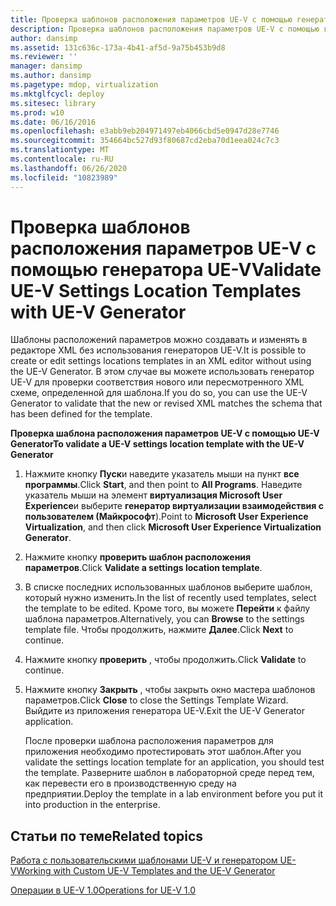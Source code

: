 ```yaml
---
title: Проверка шаблонов расположения параметров UE-V с помощью генератора UE-V
description: Проверка шаблонов расположения параметров UE-V с помощью генератора UE-V
author: dansimp
ms.assetid: 131c636c-173a-4b41-af5d-9a75b453b9d8
ms.reviewer: ''
manager: dansimp
ms.author: dansimp
ms.pagetype: mdop, virtualization
ms.mktglfcycl: deploy
ms.sitesec: library
ms.prod: w10
ms.date: 06/16/2016
ms.openlocfilehash: e3abb9eb204971497eb4066cbd5e0947d28e7746
ms.sourcegitcommit: 354664bc527d93f80687cd2eba70d1eea024c7c3
ms.translationtype: MT
ms.contentlocale: ru-RU
ms.lasthandoff: 06/26/2020
ms.locfileid: "10823989"
---
```

# <span data-ttu-id="15dfc-103">Проверка шаблонов расположения параметров UE-V с помощью генератора UE-V</span><span class="sxs-lookup"><span data-stu-id="15dfc-103">Validate UE-V Settings Location Templates with UE-V Generator</span></span>


<span data-ttu-id="15dfc-104">Шаблоны расположений параметров можно создавать и изменять в редакторе XML без использования генераторов UE-V.</span><span class="sxs-lookup"><span data-stu-id="15dfc-104">It is possible to create or edit settings locations templates in an XML editor without using the UE-V Generator.</span></span> <span data-ttu-id="15dfc-105">В этом случае вы можете использовать генератор UE-V для проверки соответствия нового или пересмотренного XML схеме, определенной для шаблона.</span><span class="sxs-lookup"><span data-stu-id="15dfc-105">If you do so, you can use the UE-V Generator to validate that the new or revised XML matches the schema that has been defined for the template.</span></span>

**<span data-ttu-id="15dfc-106">Проверка шаблона расположения параметров UE-V с помощью UE-V Generator</span><span class="sxs-lookup"><span data-stu-id="15dfc-106">To validate a UE-V settings location template with the UE-V Generator</span></span>**

1.  <span data-ttu-id="15dfc-107">Нажмите кнопку **Пуск**и наведите указатель мыши на пункт **все программы**.</span><span class="sxs-lookup"><span data-stu-id="15dfc-107">Click **Start**, and then point to **All Programs**.</span></span> <span data-ttu-id="15dfc-108">Наведите указатель мыши на элемент **виртуализация Microsoft User Experience**и выберите **генератор виртуализации взаимодействия с пользователем (Майкрософт**).</span><span class="sxs-lookup"><span data-stu-id="15dfc-108">Point to **Microsoft User Experience Virtualization**, and then click **Microsoft User Experience Virtualization Generator**.</span></span>

2.  <span data-ttu-id="15dfc-109">Нажмите кнопку **проверить шаблон расположения параметров**.</span><span class="sxs-lookup"><span data-stu-id="15dfc-109">Click **Validate a settings location template**.</span></span>

3.  <span data-ttu-id="15dfc-110">В списке последних использованных шаблонов выберите шаблон, который нужно изменить.</span><span class="sxs-lookup"><span data-stu-id="15dfc-110">In the list of recently used templates, select the template to be edited.</span></span> <span data-ttu-id="15dfc-111">Кроме того, вы можете **Перейти** к файлу шаблона параметров.</span><span class="sxs-lookup"><span data-stu-id="15dfc-111">Alternatively, you can **Browse** to the settings template file.</span></span> <span data-ttu-id="15dfc-112">Чтобы продолжить, нажмите **Далее**.</span><span class="sxs-lookup"><span data-stu-id="15dfc-112">Click **Next** to continue.</span></span>

4.  <span data-ttu-id="15dfc-113">Нажмите кнопку **проверить** , чтобы продолжить.</span><span class="sxs-lookup"><span data-stu-id="15dfc-113">Click **Validate** to continue.</span></span>

5.  <span data-ttu-id="15dfc-114">Нажмите кнопку **Закрыть** , чтобы закрыть окно мастера шаблонов параметров.</span><span class="sxs-lookup"><span data-stu-id="15dfc-114">Click **Close** to close the Settings Template Wizard.</span></span> <span data-ttu-id="15dfc-115">Выйдите из приложения генератора UE-V.</span><span class="sxs-lookup"><span data-stu-id="15dfc-115">Exit the UE-V Generator application.</span></span>

    <span data-ttu-id="15dfc-116">После проверки шаблона расположения параметров для приложения необходимо протестировать этот шаблон.</span><span class="sxs-lookup"><span data-stu-id="15dfc-116">After you validate the settings location template for an application, you should test the template.</span></span> <span data-ttu-id="15dfc-117">Разверните шаблон в лабораторной среде перед тем, как перевести его в производственную среду на предприятии.</span><span class="sxs-lookup"><span data-stu-id="15dfc-117">Deploy the template in a lab environment before you put it into production in the enterprise.</span></span>

## <span data-ttu-id="15dfc-118">Статьи по теме</span><span class="sxs-lookup"><span data-stu-id="15dfc-118">Related topics</span></span>


[<span data-ttu-id="15dfc-119">Работа с пользовательскими шаблонами UE-V и генератором UE-V</span><span class="sxs-lookup"><span data-stu-id="15dfc-119">Working with Custom UE-V Templates and the UE-V Generator</span></span>](working-with-custom-ue-v-templates-and-the-ue-v-generator.md)

[<span data-ttu-id="15dfc-120">Операции в UE-V 1.0</span><span class="sxs-lookup"><span data-stu-id="15dfc-120">Operations for UE-V 1.0</span></span>](operations-for-ue-v-10.md)

 

 





